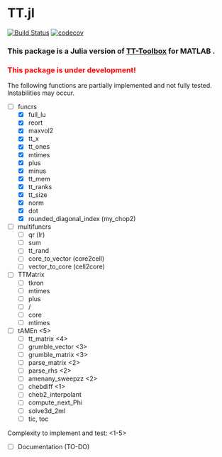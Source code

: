# TT.jl

[![Build Status](https://github.com/filipepfarias/TT.jl/actions/workflows/CI.yml/badge.svg?branch=dev)](https://github.com/filipepfarias/TT.jl/actions/workflows/CI.yml?query=branch%3Adev)
[![codecov](https://codecov.io/gh/filipepfarias/TT.jl/graph/badge.svg?token=K1MPRAZWDH)](https://codecov.io/gh/filipepfarias/TT.jl)

### This package is a Julia version of [TT-Toolbox](https://github.com/oseledets/TT-Toolbox) for MATLAB .

### <span style="color:red">This package is under development!

The following functions are partially implemented and not fully tested. Instabilities may occur.

- [ ] funcrs
  - [x] full_lu
  - [x] reort
  - [x] maxvol2
  - [x] tt_x
  - [x] tt_ones
  - [x] mtimes
  - [x] plus
  - [x] minus
  - [x] tt_mem
  - [x] tt_ranks
  - [x] tt_size
  - [x] norm
  - [x] dot
  - [x] rounded_diagonal_index (my_chop2)

- [ ] multifuncrs
  - [ ] qr (lr)
  - [ ] sum
  - [ ] tt_rand
  - [ ] core_to_vector (core2cell)
  - [ ] vector_to_core (cell2core)

- [ ] TTMatrix
  - [ ] tkron
  - [ ] mtimes
  - [ ] plus
  - [ ] /
  - [ ] core
  - [ ] mtimes

- [ ] tAMEn <5>
  - [ ] tt_matrix <4>
  - [ ] grumble_vector <3>
  - [ ] grumble_matrix <3>
  - [ ] parse_matrix <2>
  - [ ] parse_rhs <2>
  - [ ] amenany_sweepzz <2>
  - [ ] chebdiff <1>
  - [ ] cheb2_interpolant
  - [ ] compute_next_Phi
  - [ ] solve3d_2ml
  - [ ] tic, toc

Complexity to implement and test: <1-5>

- [ ] Documentation (TO-DO)